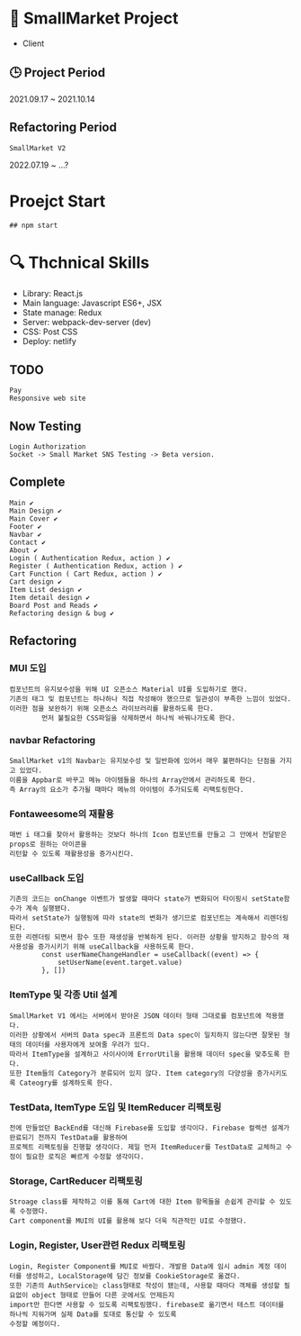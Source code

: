 # 📖 SmallMarket Project

-   Client

## :clock3: Project Period

2021.09.17 ~ 2021.10.14

## Refactoring Period

`SmallMarket V2`

2022.07.19 ~ ...?

# Proejct Start

```
## npm start
```

# :mag: Thchnical Skills

-   Library: React.js
-   Main language: Javascript ES6+, JSX
-   State manage: Redux
-   Server: webpack-dev-server (dev)
-   CSS: Post CSS
-   Deploy: netlify

## TODO

```
Pay
Responsive web site
```

## Now Testing

```
Login Authorization
Socket -> Small Market SNS Testing -> Beta version.
```

## Complete

```
Main ✔
Main Design ✔
Main Cover ✔
Footer ✔
Navbar ✔
Contact ✔
About ✔
Login ( Authentication Redux, action ) ✔
Register ( Authentication Redux, action ) ✔
Cart Function ( Cart Redux, action ) ✔
Cart design ✔
Item List design ✔
Item detail design ✔
Board Post and Reads ✔
Refactoring design & bug ✔
```

## Refactoring

### MUI 도입

```
컴포넌트의 유지보수성을 위해 UI 오픈소스 Material UI를 도입하기로 했다.
기존의 태그 및 컴포넌트는 하나하나 직접 작성해야 했으므로 일관성이 부족한 느낌이 있었다.
이러한 점을 보완하기 위해 오픈소스 라이브러리를 활용하도록 한다.
        먼저 불필요한 CSS파일을 삭제하면서 하나씩 바꿔나가도록 한다.
```

### navbar Refactoring

```
SmallMarket v1의 Navbar는 유지보수성 및 일반화에 있어서 매우 불편하다는 단점을 가지고 있었다.
이름을 Appbar로 바꾸고 메뉴 아이템들을 하나의 Array안에서 관리하도록 한다.
즉 Array의 요소가 추가될 때마다 메뉴의 아이템이 추가되도록 리팩토링한다.
```

### Fontaweesome의 재활용

```
매번 i 태그를 찾아서 활용하는 것보다 하나의 Icon 컴포넌트를 만들고 그 안에서 전달받은 props로 원하는 아이콘을
리턴할 수 있도록 재활용성을 증가시킨다.
```

### useCallback 도입

```
기존의 코드는 onChange 이벤트가 발생할 때마다 state가 변화되어 타이핑시 setState함수가 계속 실행됐다.
따라서 setState가 실행됨에 따라 state의 변화가 생기므로 컴포넌트는 계속해서 리렌더링 된다.
또한 리렌더링 되면서 함수 또한 재생성을 반복하게 된다. 이러한 상황을 방지하고 함수의 재사용성을 증가시키기 위해 useCallback을 사용하도록 한다.
    	const userNameChangeHandler = useCallback((event) => {
            setUserName(event.target.value)
        }, [])
```

### ItemType 및 각종 Util 설계

```
SmallMarket V1 에서는 서버에서 받아온 JSON 데이터 형태 그대로를 컴포넌트에 적용했다.
이러한 상황에서 서버의 Data spec과 프론트의 Data spec이 일치하지 않는다면 잘못된 형태의 데이터를 사용자에게 보여줄 우려가 있다.
따라서 ItemType을 설계하고 사이사이에 ErrorUtil을 활용해 데이터 spec을 맞추도록 한다.
또한 Item들의 Category가 분류되어 있지 않다. Item category의 다양성을 증가시키도록 Cateogry를 설계하도록 한다.
```

### TestData, ItemType 도입 및 ItemReducer 리팩토링

```
전에 만들었던 BackEnd를 대신해 Firebase를 도입할 생각이다. Firebase 컬렉션 설계가 완료되기 전까지 TestData를 활용하여
프로젝트 리팩토링을 진행할 생각이다. 제일 먼저 ItemReducer를 TestData로 교체하고 수정이 필요한 로직은 빠르게 수정할 생각이다.
```

### Storage, CartReducer 리팩토링

```
Stroage class를 제작하고 이를 통해 Cart에 대한 Item 항목들을 손쉽게 관리할 수 있도록 수정했다.
Cart component를 MUI의 UI를 활용해 보다 더욱 직관적인 UI로 수정했다.
```

### Login, Register, User관련 Redux 리팩토링

```
Login, Register Component를 MUI로 바꿨다. 개발용 Data에 임시 admin 계정 데이터를 생성하고, LocalStorage에 담긴 정보를 CookieStorage로 옮겼다.
또한 기존의 AuthService는 class형태로 작성이 됐는데, 사용할 때마다 객체를 생성할 필요없이 object 형태로 만들어 다른 곳에서도 언제든지
import만 한다면 사용할 수 있도록 리팩토링했다. firebase로 옮기면서 테스트 데이터를 하나씩 지워가며 실제 Data를 토대로 통신할 수 있도록
수정할 예정이다.
```
